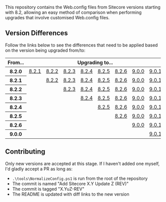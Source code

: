 This repository contains the Web.config files from Sitecore versions starting with 8.2, allowing an easy method of comparison when performing upgrades that involve customised Web.config files.

## Version Differences

Follow the links below to see the differences that need to be applied based on the version being upgraded from/to:

<table>
    <thead>
        <tr>
            <th>From...</th>
            <th colspan="9">Upgrading to...</th>
        </tr>
    </thead>
    <tbody>
        <tr>
            <th>8.2.0</th>
            <td><a href="https://github.com/richardszalay/sitecore-web-config/compare/8.2u0-160729...8.2u1-161115">8.2.1</a></td>
            <td><a href="https://github.com/richardszalay/sitecore-web-config/compare/8.2u0-160729...8.2u2-161115">8.2.2</a></td>
            <td><a href="https://github.com/richardszalay/sitecore-web-config/compare/8.2u0-160729...8.2u3-170407">8.2.3</a></td>
            <td><a href="https://github.com/richardszalay/sitecore-web-config/compare/8.2u0-160729...8.2u4-170614">8.2.4</a></td>
            <td><a href="https://github.com/richardszalay/sitecore-web-config/compare/8.2u0-160729...8.2u5-170728">8.2.5</a></td>
            <td><a href="https://github.com/richardszalay/sitecore-web-config/compare/8.2u0-160729...8.2u6-171121">8.2.6</a></td>
            <td><a href="https://github.com/richardszalay/sitecore-web-config/compare/8.2u0-160729...9.0u0-171002">9.0.0</a></td>
            <td><a href="https://github.com/richardszalay/sitecore-web-config/compare/8.2u0-160729...9.0u1-171219">9.0.1</a></td>
        </tr>
        <tr>
            <th>8.2.1</th>
            <td></td>
            <td><a href="https://github.com/richardszalay/sitecore-web-config/compare/8.2u1-161115...8.2u2-161115">8.2.2</a></td>
            <td><a href="https://github.com/richardszalay/sitecore-web-config/compare/8.2u1-161115...8.2u3-170407">8.2.3</a></td>
            <td><a href="https://github.com/richardszalay/sitecore-web-config/compare/8.2u1-161115...8.2u4-170614">8.2.4</a></td>
            <td><a href="https://github.com/richardszalay/sitecore-web-config/compare/8.2u1-161115...8.2u5-170728">8.2.5</a></td>
            <td><a href="https://github.com/richardszalay/sitecore-web-config/compare/8.2u1-161115...8.2u6-171121">8.2.6</a></td>
            <td><a href="https://github.com/richardszalay/sitecore-web-config/compare/8.2u1-161115...9.0u0-171002">9.0.0</a></td>
            <td><a href="https://github.com/richardszalay/sitecore-web-config/compare/8.2u1-161115...9.0u1-171219">9.0.1</a></td>
        </tr>
        <tr>
            <th>8.2.2</th>
            <td></td>
            <td></td>
            <td><a href="https://github.com/richardszalay/sitecore-web-config/compare/8.2u2-161221...8.2u3-170407">8.2.3</a></td>
            <td><a href="https://github.com/richardszalay/sitecore-web-config/compare/8.2u2-161221...8.2u4-170614">8.2.4</a></td>
            <td><a href="https://github.com/richardszalay/sitecore-web-config/compare/8.2u2-161221...8.2u5-170728">8.2.5</a></td>
            <td><a href="https://github.com/richardszalay/sitecore-web-config/compare/8.2u2-161221...8.2u6-171121">8.2.6</a></td>
            <td><a href="https://github.com/richardszalay/sitecore-web-config/compare/8.2u2-161221...9.0u0-171002">9.0.0</a></td>
            <td><a href="https://github.com/richardszalay/sitecore-web-config/compare/8.2u2-161221...9.0u1-171219">9.0.1</a></td>
        </tr>
        <tr>
            <th>8.2.3</th>
            <td></td>
            <td></td>
            <td></td>
            <td><a href="https://github.com/richardszalay/sitecore-web-config/compare/8.2u3-170407...8.2u4-170614">8.2.4</a></td>
            <td><a href="https://github.com/richardszalay/sitecore-web-config/compare/8.2u3-170407...8.2u5-170728">8.2.5</a></td>
            <td><a href="https://github.com/richardszalay/sitecore-web-config/compare/8.2u3-170407...8.2u6-171121">8.2.6</a></td>
            <td><a href="https://github.com/richardszalay/sitecore-web-config/compare/8.2u3-170407...9.0u0-171002">9.0.0</a></td>
            <td><a href="https://github.com/richardszalay/sitecore-web-config/compare/8.2u3-170407...9.0u1-171219">9.0.1</a></td>
        </tr>
        <tr>
            <th>8.2.4</th>
            <td></td>
            <td></td>
            <td></td>
            <td></td>
            <td><a href="https://github.com/richardszalay/sitecore-web-config/compare/8.2u4-170614...8.2u5-170728">8.2.5</a></td>
            <td><a href="https://github.com/richardszalay/sitecore-web-config/compare/8.2u4-170614...8.2u6-171121">8.2.6</a></td>
            <td><a href="https://github.com/richardszalay/sitecore-web-config/compare/8.2u4-170614...9.0u0-171002">9.0.0</a></td>
            <td><a href="https://github.com/richardszalay/sitecore-web-config/compare/8.2u4-170614...9.0u1-171219">9.0.1</a></td>
        </tr>
        <tr>
            <th>8.2.5</th>
            <td></td>
            <td></td>
            <td></td>
            <td></td>
            <td></td>
            <td><a href="https://github.com/richardszalay/sitecore-web-config/compare/8.2u5-170728...8.2u6-171121">8.2.6</a></td>
            <td><a href="https://github.com/richardszalay/sitecore-web-config/compare/8.2u5-170728...9.0u0-171002">9.0.0</a></td>
            <td><a href="https://github.com/richardszalay/sitecore-web-config/compare/8.2u5-170728...9.0u1-171219">9.0.1</a></td>
        </tr>
        <tr>
            <th>8.2.6</th>
            <td></td>
            <td></td>
            <td></td>
            <td></td>
            <td></td>
            <td></td>
            <td><a href="https://github.com/richardszalay/sitecore-web-config/compare/8.2u6-171121...9.0u0-171002">9.0.0</a></td>
            <td><a href="https://github.com/richardszalay/sitecore-web-config/compare/8.2u6-171121...9.0u1-171219">9.0.1</a></td>
        </tr>
        <tr>
            <th>9.0.0</th>
            <td></td>
            <td></td>
            <td></td>
            <td></td>
            <td></td>
            <td></td>
            <td></td>
            <td><a href="https://github.com/richardszalay/sitecore-web-config/compare/9.0u0-171002...9.0u1-171219">9.0.1</a></td>
        </tr>
    </tbody>
</table>

## Contributing

Only new versions are accepted at this stage. If I haven't added one myself, I'd gladly accept a PR as long as:

* `.\tools\NormalizeConfig.ps1` is run from the root of the repository
* The commit is named "Add Sitecore X.Y Update Z (REV)"
* The commit is tagged "X.YuZ-REV"
* The README is updated with diff links to the new version